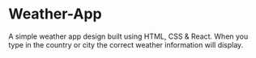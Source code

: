 # Weather-App

A simple weather app design built using HTML, CSS & React. When you type in the country or city the correct weather information will display.
